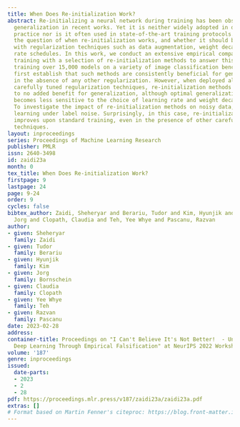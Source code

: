 ```yaml
---
title: When Does Re-initialization Work?
abstract: Re-initializing a neural network during training has been observed to improve
  generalization in recent works. Yet it is neither widely adopted in deep learning
  practice nor is it often used in state-of-the-art training protocols. This raises
  the question of when re-initialization works, and whether it should be used together
  with regularization techniques such as data augmentation, weight decay and learning
  rate schedules. In this work, we conduct an extensive empirical comparison of standard
  training with a selection of re-initialization methods to answer this question,
  training over 15,000 models on a variety of image classification benchmarks. We
  first establish that such methods are consistently beneficial for generalization
  in the absence of any other regularization. However, when deployed alongside other
  carefully tuned regularization techniques, re-initialization methods offer little
  to no added benefit for generalization, although optimal generalization performance
  becomes less sensitive to the choice of learning rate and weight decay hyperparameters.
  To investigate the impact of re-initialization methods on noisy data, we also consider
  learning under label noise. Surprisingly, in this case, re-initialization significantly
  improves upon standard training, even in the presence of other carefully tuned regularization
  techniques.
layout: inproceedings
series: Proceedings of Machine Learning Research
publisher: PMLR
issn: 2640-3498
id: zaidi23a
month: 0
tex_title: When Does Re-initialization Work?
firstpage: 9
lastpage: 24
page: 9-24
order: 9
cycles: false
bibtex_author: Zaidi, Sheheryar and Berariu, Tudor and Kim, Hyunjik and Bornschein,
  Jorg and Clopath, Claudia and Teh, Yee Whye and Pascanu, Razvan
author:
- given: Sheheryar
  family: Zaidi
- given: Tudor
  family: Berariu
- given: Hyunjik
  family: Kim
- given: Jorg
  family: Bornschein
- given: Claudia
  family: Clopath
- given: Yee Whye
  family: Teh
- given: Razvan
  family: Pascanu
date: 2023-02-28
address:
container-title: Proceedings on "I Can't Believe It's Not Better!  - Understanding
  Deep Learning Through Empirical Falsification" at NeurIPS 2022 Workshops
volume: '187'
genre: inproceedings
issued:
  date-parts:
  - 2023
  - 2
  - 28
pdf: https://proceedings.mlr.press/v187/zaidi23a/zaidi23a.pdf
extras: []
# Format based on Martin Fenner's citeproc: https://blog.front-matter.io/posts/citeproc-yaml-for-bibliographies/
---
```


